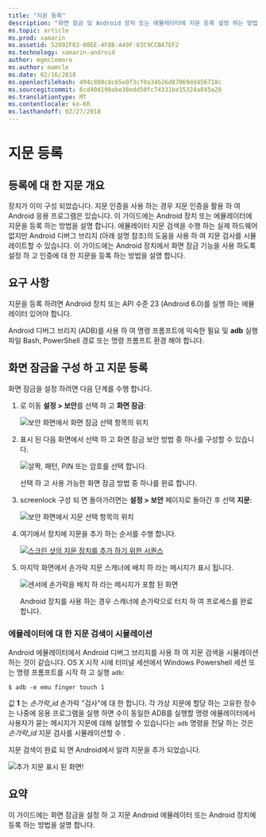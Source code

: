 ```yaml
---
title: "지문 등록"
description: "화면 잠금 및 Android 장치 또는 에뮬레이터에 지문 등록 설정 하는 방법."
ms.topic: article
ms.prod: xamarin
ms.assetid: 52092F63-00EE-4F8B-A49F-65C9CCBA7EF2
ms.technology: xamarin-android
author: mgmclemore
ms.author: mamcle
ms.date: 02/16/2018
ms.openlocfilehash: 494c808c8c65e0f3cf0a34b26d87069dd456718c
ms.sourcegitcommit: 6cd40d190abe38edd50fc74331be15324a845a28
ms.translationtype: MT
ms.contentlocale: ko-KR
ms.lasthandoff: 02/27/2018
---
```

# <a name="enrolling-a-fingerprint"></a>지문 등록

## <a name="enrolling-a-fingerprint-overview"></a>등록에 대 한 지문 개요

장치가 이미 구성 되었습니다. 지문 인증을 사용 하는 경우 지문 인증을 활용 하 여 Android 응용 프로그램은 있습니다. 이 가이드에는 Android 장치 또는 에뮬레이터에 지문을 등록 하는 방법을 설명 합니다. 에뮬레이터 지문 검색을 수행 하는 실제 하드웨어 없지만 Android 디버그 브리지 (아래 설명 참조)의 도움을 사용 하 여 지문 검사를 시뮬레이트할 수 있습니다.  이 가이드에는 Android 장치에서 화면 잠금 기능을 사용 하도록 설정 하 고 인증에 대 한 지문을 등록 하는 방법을 설명 합니다.

## <a name="requirements"></a>요구 사항

지문을 등록 하려면 Android 장치 또는 API 수준 23 (Android 6.0)를 실행 하는 에뮬레이터 있어야 합니다.

Android 디버그 브리지 (ADB)를 사용 하 여 명령 프롬프트에 익숙한 필요 및 **adb** 실행 파일 Bash, PowerShell 경로 또는 명령 프롬프트 환경 해야 합니다.

## <a name="configuring-a-screen-lock-and-enrolling-a-fingerprint"></a>화면 잠금을 구성 하 고 지문 등록 

화면 잠금을 설정 하려면 다음 단계를 수행 합니다.

1. 로 이동 **설정 > 보안**를 선택 하 고 **화면 잠금**:

    ![보안 화면에서 화면 잠금 선택 항목의 위치](enrolling-fingerprint-images/testing-01.png)

2. 표시 된 다음 화면에서 선택 하 고 화면 잠금 보안 방법 중 하나를 구성할 수 있습니다. 

    ![살짝, 패턴, PIN 또는 암호를 선택 합니다.](enrolling-fingerprint-images/testing-02.png)

   선택 하 고 사용 가능한 화면 잠금 방법 중 하나를 완료 합니다.

3. screenlock 구성 되 면 돌아가려면는 **설정 > 보안** 페이지로 돌아간 후 선택 **지문**:

    ![보안 화면에서 지문 선택 항목의 위치](enrolling-fingerprint-images/testing-03.png)

4. 여기에서 장치에 지문을 추가 하는 순서를 수행 합니다.

    [![스크린 샷의 지문 장치를 추가 하기 위한 시퀀스](enrolling-fingerprint-images/testing-04-sml.png)](enrolling-fingerprint-images/testing-04.png)

5. 마지막 화면에서 손가락 지문 스캐너에 배치 하 라는 메시지가 표시 됩니다. 

    ![센서에 손가락을 배치 하 라는 메시지가 포함 된 화면](enrolling-fingerprint-images/testing-05.png)

    Android 장치를 사용 하는 경우 스캐너에 손가락으로 터치 하 여 프로세스를 완료 합니다. 
    
    
### <a name="simulating-a-fingerprint-scan-on-the-emulator"></a>에뮬레이터에 대 한 지문 검색이 시뮬레이션

Android 에뮬레이터에서 Android 디버그 브리지를 사용 하 여 지문 검색을 시뮬레이션 하는 것이 같습니다. OS X 시작 시에 터미널 세션에서 Windows Powershell 세션 또는 명령 프롬프트를 시작 하 고 실행 `adb`:

```shell
$ adb -e emu finger touch 1
```

값 **1** 는 _손가락\_id_ 손가락 "검사"에 대 한 합니다. 각 가상 지문에 할당 하는 고유한 정수는 나중에 응용 프로그램을 실행 하면 수이 동일한 ADB를 실행할 명령 에뮬레이터에서 사용자가 묻는 메시지가 지문에 대해 실행할 수 있습니다는 `adb` 명령을 전달 하는 것은 _손가락\_id_ 지문 검사를 시뮬레이션할 수 .

지문 검색이 완료 되 면 Android에서 알려 지문을 추가 되었습니다.  

![추가 지문 표시 된 화면!](enrolling-fingerprint-images/testing-06.png)

## <a name="summary"></a>요약 

이 가이드에는 화면 잠금을 설정 하 고 지문 Android 에뮬레이터 또는 Android 장치에 등록 하는 방법을 설명 합니다. 

